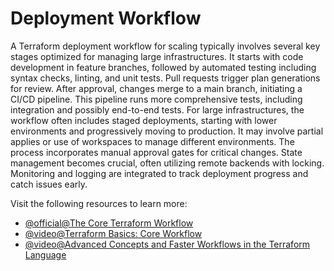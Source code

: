 # Deployment Workflow

A Terraform deployment workflow for scaling typically involves several key stages optimized for managing large infrastructures. It starts with code development in feature branches, followed by automated testing including syntax checks, linting, and unit tests. Pull requests trigger plan generations for review. After approval, changes merge to a main branch, initiating a CI/CD pipeline. This pipeline runs more comprehensive tests, including integration and possibly end-to-end tests. For large infrastructures, the workflow often includes staged deployments, starting with lower environments and progressively moving to production. It may involve partial applies or use of workspaces to manage different environments. The process incorporates manual approval gates for critical changes. State management becomes crucial, often utilizing remote backends with locking. Monitoring and logging are integrated to track deployment progress and catch issues early.

Visit the following resources to learn more:

- [@official@The Core Terraform Workflow](https://developer.hashicorp.com/terraform/intro/core-workflow)
- [@video@Terraform Basics: Core Workflow](https://www.youtube.com/watch?v=sqLD39xqcx0)
- [@video@Advanced Concepts and Faster Workflows in the Terraform Language](https://www.youtube.com/watch?v=J8J7ixBNF-M)